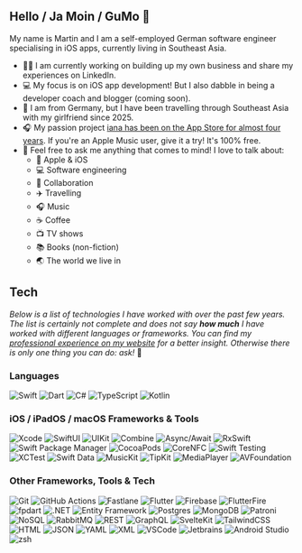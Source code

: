 ## Hello / Ja Moin / GuMo 👋
My name is Martin and I am a self-employed German software engineer specialising in iOS apps, currently living in Southeast Asia.

- 👨‍💼 I am currently working on building up my own business and share my experiences on LinkedIn.
- 💻 My focus is on iOS app development! But I also dabble in being a developer coach and blogger (coming soon).
- 📍 I am from Germany, but I have been travelling through Southeast Asia with my girlfriend since 2025.
- 🎧 My passion project [iana has been on the App Store for almost four years](https://apps.apple.com/de/app/shuffle-nach-alben-iana/id1587591677). If you're an Apple Music user, give it a try! It's 100% free.
- 💬 Feel free to ask me anything that comes to mind! I love to talk about:
  - 🍏 Apple & iOS
  - 💻 Software engineering
  - 🤝 Collaboration
  - ✈️ Travelling
  - 🎧 Music
  - ☕ Coffee
  - 📺 TV shows
  - 📚 Books (non-fiction)
  - 🌏 The world we live in
 
## Tech
*Below is a list of technologies I have worked with over the past few years. The list is certainly not complete and does not say **how much** I have worked with different languages or frameworks. You can find my [professional experience on my website](https://www.martinzoeller.com/en/about) for a better insight. Otherwise there is only one thing you can do: ask!* 🙂

### Languages
![Swift](https://img.shields.io/badge/Language-Swift-222222?logo=swift&style=flat-square&labelColor=FFC300&logoColor=222222)
![Dart](https://img.shields.io/badge/Language-Dart-222222?logo=dart&style=flat-square&labelColor=FFC300&logoColor=222222)
![C#](https://img.shields.io/badge/Language-CSharp-222222?style=flat-square&labelColor=FFC300&logoColor=222222)
![TypeScript](https://img.shields.io/badge/Language-TypeScript-222222?logo=typescript&style=flat-square&labelColor=FFC300&logoColor=222222)
![Kotlin](https://img.shields.io/badge/Language-Kotlin-222222?logo=kotlin&style=flat-square&labelColor=FFC300&logoColor=222222)

### iOS / iPadOS / macOS Frameworks & Tools
![Xcode](https://img.shields.io/badge/iOS-Xcode-222222?logo=xcode&style=flat-square&labelColor=FFC300&logoColor=222222)
![SwiftUI](https://img.shields.io/badge/iOS-SwiftUI-222222?style=flat-square&labelColor=FFC300&logoColor=222222)
![UIKit](https://img.shields.io/badge/iOS-UIKit-222222?style=flat-square&labelColor=FFC300&logoColor=222222)
![Combine](https://img.shields.io/badge/iOS-Combine-222222?style=flat-square&labelColor=FFC300&logoColor=222222)
![Async/Await](https://img.shields.io/badge/iOS-AsyncAwait-222222?style=flat-square&labelColor=FFC300&logoColor=222222)
![RxSwift](https://img.shields.io/badge/iOS-RxSwift-222222?style=flat-square&labelColor=FFC300&logoColor=222222)
![Swift Package Manager](https://img.shields.io/badge/iOS-Swift_Package_Manager-222222?style=flat-square&labelColor=FFC300&logoColor=222222)
![CocoaPods](https://img.shields.io/badge/iOS-CocoaPods-222222?style=flat-square&labelColor=FFC300&logoColor=222222)
![CoreNFC](https://img.shields.io/badge/iOS-CoreNFC-222222?style=flat-square&labelColor=FFC300&logoColor=222222)
![Swift Testing](https://img.shields.io/badge/iOS-Swift_Testing-222222?style=flat-square&labelColor=FFC300&logoColor=222222)
![XCTest](https://img.shields.io/badge/iOS-XCTest-222222?style=flat-square&labelColor=FFC300&logoColor=222222)
![Swift Data](https://img.shields.io/badge/iOS-Swift_Data-222222?style=flat-square&labelColor=FFC300&logoColor=222222)
![MusicKit](https://img.shields.io/badge/iOS-MusicKit-222222?style=flat-square&labelColor=FFC300&logoColor=222222)
![TipKit](https://img.shields.io/badge/iOS-TipKit-222222?style=flat-square&labelColor=FFC300&logoColor=222222)
![MediaPlayer](https://img.shields.io/badge/iOS-MediaPlayer-222222?style=flat-square&labelColor=FFC300&logoColor=222222)
![AVFoundation](https://img.shields.io/badge/iOS-AVFoundation-222222?style=flat-square&labelColor=FFC300&logoColor=222222)

### Other Frameworks, Tools & Tech
![Git](https://img.shields.io/badge/Tech-Git-222222?logo=git&style=flat-square&labelColor=FFC300&logoColor=222222)
![GitHub Actions](https://img.shields.io/badge/Tech-GitHub_Actions-222222?logo=githubactions&style=flat-square&labelColor=FFC300&logoColor=222222)
![Fastlane](https://img.shields.io/badge/Tech-Fastlane-222222?logo=fastlane&style=flat-square&labelColor=FFC300&logoColor=222222)
![Flutter](https://img.shields.io/badge/Tech-Flutter-222222?logo=flutter&style=flat-square&labelColor=FFC300&logoColor=222222)
![Firebase](https://img.shields.io/badge/Tech-Firebase-222222?logo=firebase&style=flat-square&labelColor=FFC300&logoColor=222222)
![FlutterFire](https://img.shields.io/badge/Tech-FlutterFire-222222?logo=flutter&style=flat-square&labelColor=FFC300&logoColor=222222)
![fpdart](https://img.shields.io/badge/Tech-fpdart-222222?style=flat-square&labelColor=FFC300&logoColor=222222)
![.NET](https://img.shields.io/badge/Tech-DotNet-222222?logo=dotnet&style=flat-square&labelColor=FFC300&logoColor=222222)
![Entity Framework](https://img.shields.io/badge/Tech-Entity_Framework-222222?style=flat-square&labelColor=FFC300&logoColor=222222)
![Postgres](https://img.shields.io/badge/Tech-Postgres-222222?logo=postgresql&style=flat-square&labelColor=FFC300&logoColor=222222)
![MongoDB](https://img.shields.io/badge/Tech-MongoDB-222222?logo=mongodb&style=flat-square&labelColor=FFC300&logoColor=222222)
![Patroni](https://img.shields.io/badge/Tech-Patroni-222222?style=flat-square&labelColor=FFC300&logoColor=222222)
![NoSQL](https://img.shields.io/badge/Tech-NoSQL-222222?style=flat-square&labelColor=FFC300&logoColor=222222)
![RabbitMQ](https://img.shields.io/badge/Tech-RabbitMQ-222222?logo=rabbitmq&style=flat-square&labelColor=FFC300&logoColor=222222)
![REST](https://img.shields.io/badge/Tech-REST_APIs-222222?style=flat-square&labelColor=FFC300&logoColor=222222)
![GraphQL](https://img.shields.io/badge/Tech-GraphQL-222222?logo=graphql&style=flat-square&labelColor=FFC300&logoColor=222222)
![SvelteKit](https://img.shields.io/badge/Tech-SvelteKit-222222?logo=svelte&style=flat-square&labelColor=FFC300&logoColor=222222)
![TailwindCSS](https://img.shields.io/badge/Tech-Tailwind_CSS-222222?logo=tailwindcss&style=flat-square&labelColor=FFC300&logoColor=222222)
![HTML](https://img.shields.io/badge/Tech-HTML-222222?logo=htmx&style=flat-square&labelColor=FFC300&logoColor=222222)
![JSON](https://img.shields.io/badge/Tech-JSON-222222?logo=json&style=flat-square&labelColor=FFC300&logoColor=222222)
![YAML](https://img.shields.io/badge/Tech-YAML-222222?logo=yaml&style=flat-square&labelColor=FFC300&logoColor=222222)
![XML](https://img.shields.io/badge/Tech-XML-222222?logo=xml&style=flat-square&labelColor=FFC300&logoColor=222222)
![VSCode](https://img.shields.io/badge/Tech-VSCode-222222?style=flat-square&labelColor=FFC300&logoColor=222222)
![Jetbrains](https://img.shields.io/badge/Tech-Jetbrains_IDEs-222222?logo=jetbrains&style=flat-square&labelColor=FFC300&logoColor=222222)
![Android Studio](https://img.shields.io/badge/Tech-Android_Studio-222222?logo=androidstudio&style=flat-square&labelColor=FFC300&logoColor=222222)
![zsh](https://img.shields.io/badge/Tech-zsh-222222?logo=zsh&style=flat-square&labelColor=FFC300&logoColor=222222)
